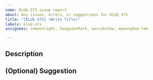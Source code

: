 ```yaml
---
name: KLUE-STS issue report
about: Any issues, errors, or suggestions for KLUE-STS
title: "[KLUE-STS] (Write Title)"
labels: klue-sts
assignees: inmoonlight, SungjoonPark, warnikchow, myeonghwa-lee

---
```


## Description

## (Optional) Suggestion
